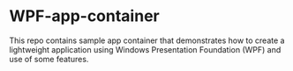# WPF-app-container
This repo contains sample app container that demonstrates how to create a lightweight application using Windows Presentation Foundation (WPF) and use of some features.
